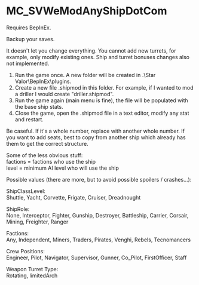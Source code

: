 # MC_SVWeModAnyShipDotCom
  
Requires BepInEx.  
  
Backup your saves.  
  
It doesn't let you change everything.  You cannot add new turrets, for example, only modify existing ones.  Ship and turret bonuses changes also not implemented.  
  
1. Run the game once.  A new folder will be created in .\Star Valor\BepInEx\plugins\.  
2. Create a new file <ship name>.shipmod in this folder.  For example, if I wanted to mod a driller I would create "driller.shipmod".  
3. Run the game again (main menu is fine), the file will be populated with the base ship stats.  
4. Close the game, open the .shipmod file in a text editor, modify any stat and restart.  
  
Be caseful.  If it's a whole number, replace with another whole number.  If you want to add seats, best to copy from another ship which already has them to get the correct structure. 
  
Some of the less obvious stuff:  
factions = factions who use the ship  
level = minimum AI level who will use the ship  
  
Possible values (there are more, but to avoid possible spoilers / crashes...):  
  
ShipClassLevel:  
Shuttle, Yacht,	Corvette,	Frigate, Cruiser,	Dreadnought  
  
ShipRole:  
None, Interceptor, Fighter,	Gunship, Destroyer,	Battleship,	Carrier, Corsair,	Mining,	Freighter, Ranger  
  
Factions:  
Any, Independent, Miners, Traders, Pirates, Venghi,	Rebels,	Tecnomancers  
  
Crew Positions:  
Engineer, Pilot, Navigator, Supervisor, Gunner, Co_Pilot, FirstOfficer, Staff  
  
Weapon Turret Type:  
Rotating, limitedArch  
